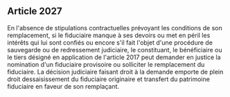 Article 2027
----
En l'absence de stipulations contractuelles prévoyant les conditions de son
remplacement, si le fiduciaire manque à ses devoirs ou met en péril les intérêts
qui lui sont confiés ou encore s'il fait l'objet d'une procédure de sauvegarde
ou de redressement judiciaire, le constituant, le bénéficiaire ou le tiers
désigné en application de l'article 2017 peut demander en justice la nomination
d'un fiduciaire provisoire ou solliciter le remplacement du fiduciaire. La
décision judiciaire faisant droit à la demande emporte de plein droit
dessaisissement du fiduciaire originaire et transfert du patrimoine fiduciaire
en faveur de son remplaçant.
